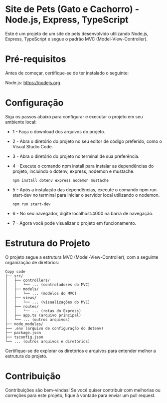 # Site de Pets (Gato e Cachorro) - Node.js, Express, TypeScript
Este é um projeto de um site de pets desenvolvido utilizando Node.js, Express, TypeScript e segue o padrão MVC (Model-View-Controller).

# Pré-requisitos
Antes de começar, certifique-se de ter instalado o seguinte:

Node.js: https://nodejs.org
# Configuração
Siga os passos abaixo para configurar e executar o projeto em seu ambiente local:

* 1 - Faça o download dos arquivos do projeto.
* 2 - Abra o diretório do projeto no seu editor de código preferido, como o Visual Studio Code.
* 3 - Abra o diretório do projeto no terminal de sua preferência.
* 4 - Execute o comando npm install para instalar as dependências do projeto, incluindo o dotenv, express, nodemon e mustache.
 
  ```npm install dotenv express nodemon mustache```
* 5 - Após a instalação das dependências, execute o comando npm run start-dev no terminal para iniciar o servidor local utilizando o nodemon.

  ```npm run start-dev```
* 6 - No seu navegador, digite localhost:4000 na barra de navegação.
* 7 - Agora você pode visualizar o projeto em funcionamento.
# Estrutura do Projeto
 O projeto segue a estrutura MVC (Model-View-Controller), com a seguinte organização de diretórios:

```
Copy code
├── src/
│   ├── controllers/
│   │   └── ... (controladores do MVC)
│   ├── models/
│   │   └── ... (modelos do MVC)
│   ├── views/
│   │   └── ... (visualizações do MVC)
│   ├── routes/
│   │   └── ... (rotas do Express)
│   ├── app.ts (arquivo principal)
│   └── ... (outros arquivos)
├── node_modules/
├── .env (arquivo de configuração do dotenv)
├── package.json
├── tsconfig.json
└── ... (outros arquivos e diretórios)
```
Certifique-se de explorar os diretórios e arquivos para entender melhor a estrutura do projeto.

# Contribuição
Contribuições são bem-vindas! Se você quiser contribuir com melhorias ou correções para este projeto, fique à vontade para enviar um pull request.
